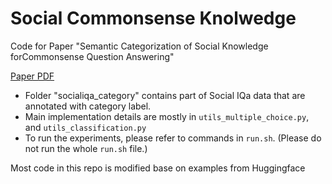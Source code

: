 # Social Commonsense Knolwedge
Code for Paper "Semantic Categorization of Social Knowledge forCommonsense Question Answering"

[Paper PDF]()

- Folder "socialiqa_category" contains part of Social IQa data that are annotated with category label.
- Main implementation details are mostly in `utils_multiple_choice.py`, and `utils_classification.py`
- To run the experiments, please refer to commands in `run.sh`. (Please do not run the whole `run.sh` file.)

Most code in this repo is modified base on examples from Huggingface